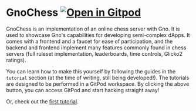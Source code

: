 <h1>
	GnoChess
	<a href="https://gitpod.io/new/#https://github.com/gnolang/getting-started" target="_blank">
	<img alt="Open in Gitpod" src="https://gitpod.io/button/open-in-gitpod.svg">
	</a>
</h1>

GnoChess is an implementation of an online chess server with Gno. It is used to
showcase Gno's capabilities for developing semi-complex dApps. It comes with a
frontend and a faucet for ease of participation, and the backend and frontend
implement many features commonly found in chess servers (full ruleset
implementation, leaderboards, time controls, Glicko2 ratings).

You can learn how to make this yourself by following the guides in the
`tutorial` section (at the time of writing, still being developed!).
The tutorials are designed to be performed in a GitPod workspace. By clicking
the above button, you can access GitPod and start hacking straight away!

Or, check out the [first tutorial](./tutorial/01_getting_started/README.md).
